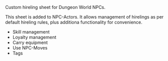 <p>Custom hireling sheet for Dungeon World NPCs.</p><p>This sheet is added to NPC-Actors. It allows management of hirelings as per default hireling rules, plus additiona functionality for convenience.</p><ul><li>Skill management</li><li>Loyalty management</li><li>Carry equipment</li><li>Use NPC-Moves</li><li>Tags</li></ul>
